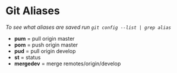 # Git Aliases

_To see what aliases are saved run `git config --list | grep alias`_

- **pum** = pull origin master
- **pom** = push origin master
- **pud** = pull origin develop
- **st** = status
- **mergedev** = merge remotes/origin/develop
